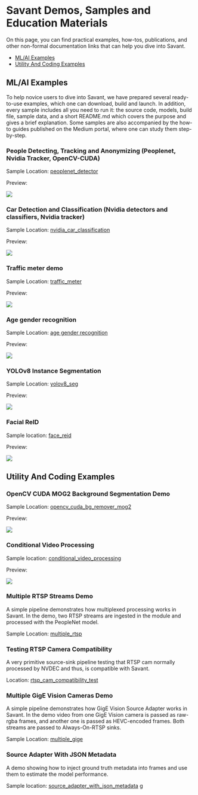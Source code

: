 # Savant Demos, Samples and Education Materials

On this page, you can find practical examples, how-tos, publications, and other non-formal documentation links that can
help you dive into Savant.

- [ML/AI Examples](#mlai-examples)
- [Utility And Coding Examples](#utility-and-coding-examples)

## ML/AI Examples

To help novice users to dive into Savant, we have prepared several ready-to-use examples, which one can download, build
and launch. In addition, every sample includes all you need to run it: the source code, models, build file, sample data,
and a short README.md which covers the purpose and gives a brief explanation. Some samples are also accompanied by the
how-to guides published on the Medium portal, where one can study them step-by-step.

### People Detecting, Tracking and Anonymizing (Peoplenet, Nvidia Tracker, OpenCV-CUDA)

Sample Location: [peoplenet_detector](./peoplenet_detector)

Preview:

![](peoplenet_detector/assets/peoplenet-blur-demo-loop-400.webp)

### Car Detection and Classification (Nvidia detectors and classifiers, Nvidia tracker)

Sample Location: [nvidia_car_classification](./nvidia_car_classification)

Preview:

![](nvidia_car_classification/assets/nvidia-car-classification-loop-400.webp)

### Traffic meter demo

Sample Location: [traffic_meter](./traffic_meter)

Preview:

![](traffic_meter/assets/traffic-meter-loop-400.webp)

### Age gender recognition

Sample Location: [age gender recognition](./age_gender_recognition)

Preview:

![](age_gender_recognition/assets/age-gender-recognition-loop-400.webp)

### YOLOv8 Instance Segmentation

Sample Location: [yolov8_seg](./yolov8_seg)

Preview:

![](yolov8_seg/assets/shuffle_dance-400.webp)

### Facial ReID

Sample location: [face_reid](./face_reid)

Preview:

![](face_reid/assets/face-reid-loop-400.webp)

## Utility And Coding Examples

### OpenCV CUDA MOG2 Background Segmentation Demo

Sample Location: [opencv_cuda_bg_remover_mog2](./opencv_cuda_bg_remover_mog2)

Preview:

![](opencv_cuda_bg_remover_mog2/assets/opencv_cuda_bg_remover_mog2-800.webp)

### Conditional Video Processing

Sample location: [conditional_video_processing](./conditional_video_processing)

Preview:

![](conditional_video_processing/assets/conditional-video-processing_400.webp)

### Multiple RTSP Streams Demo

A simple pipeline demonstrates how multiplexed processing works in Savant. In the demo, two RTSP streams are ingested in the module and processed with the PeopleNet model.

Sample Location: [multiple_rtsp](./multiple_rtsp)

### Testing RTSP Camera Compatibility

A very primitive source-sink pipeline testing that RTSP cam normally processed by NVDEC and thus, is compatible with Savant.

Location: [rtsp_cam_compatibility_test](./rtsp_cam_compatibility_test)

### Multiple GigE Vision Cameras Demo

A simple pipeline demonstrates how GigE Vision Source Adapter works in Savant. In the demo video from one GigE Vision camera is passed as raw-rgba frames, and another one is passed as HEVC-encoded frames. Both streams are passed to Always-On-RTSP sinks.

Sample Location: [multiple_gige](./multiple_gige)

### Source Adapter With JSON Metadata

A demo showing how to inject ground truth metadata into frames and use them to estimate the model performance.

Sample location: [source_adapter_with_json_metadata](./source_adapter_with_json_metadata)
g